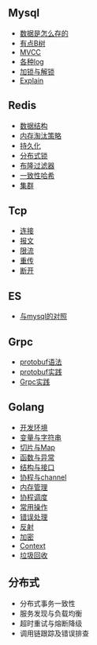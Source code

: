 ## Mysql

* [数据是怎么存的](./mysql/0.数据是怎么存的.md) 
* [有点B树](./mysql/1.有点B树.md) 
* [MVCC](./mysql/2.MVCC.md) 
* [各种log](./mysql/3.各种log.md) 
* [加锁与解锁](./mysql/4.加锁与解锁.md) 
* [Explain](./mysql/5.explain.md) 

## Redis

* [数据结构](./redis/0.数据结构.md) 
* [内存淘汰策略](./redis/1.内存淘汰策略.md) 
* [持久化](./redis/2.持久化.md) 
* [分布式锁](./redis/3.分布式锁.md) 
* [布隆过滤器](./redis/4.布隆过滤器.md) 
* [一致性哈希](./redis/5.一致性哈希.md) 
* [集群](./redis/6.集群.md) 

## Tcp

* [连接](./tcp/0.连接.md) 
* [报文](./tcp/1.报文.md) 
* [限流](./tcp/2.限流.md) 
* [重传](./tcp/3.重传.md) 
* [断开](./tcp/4.断开.md) 

## ES

* [与mysql的对照](./es/0.与mysql的对照.md) 

## Grpc

* [protobuf语法](./grpc/0.proto3语法指南.md) 
* [protobuf实践](./grpc/1.proto3上手实践.md) 
* [Grpc实践](./grpc/2.grpc操练起来.md) 

## Golang

* [开发环境](./golang/0.Golang开发环境.md) 
* [变量与字符串](./golang/1.Golang变量与字符串.md) 
* [切片与Map](./golang/2.Golang切片与Map.md) 
* [函数与异常](./golang/3.Golang函数与异常.md) 
* [结构与接口](./golang/4.Golang结构与接口.md) 
* [协程与channel](./golang/5.Golang协程与channel.md) 
* [内存管理](./golang/6.Golang内存管理.md) 
* [协程调度](./golang/7.Golang协程调度.md) 
* [常用操作](./golang/8.Golang常用操作.md) 
* [错误处理](./golang/9.Golang错误处理.md) 
* [反射](./golang/10.Golang反射.md) 
* [加密](./golang/11.Golang加密.md) 
* [Context](./golang/12.GolangContext.md) 
* [垃圾回收](./golang/13.Golang垃圾回收.md) 

## 分布式

* 分布式事务一致性
* 服务发现与负载均衡
* 超时重试与熔断降级
* 调用链跟踪及错误排查